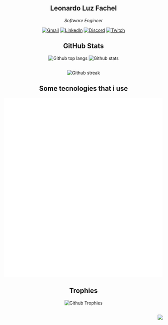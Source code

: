 <div 
  align="center"
>

## Leonardo Luz Fachel
  
_Software Engineer_
  
[![Gmail](https://img.shields.io/badge/Gmail-D14836?style=for-the-badge&logo=gmail&logoColor=white)](mailto:leonardo.luz.fc@gmail.com)
[![LinkedIn](https://img.shields.io/badge/linkedin-%230077B5.svg?style=for-the-badge&logo=linkedin&logoColor=white)](www.linkedin.com/in/leonardo-luz-fachel)
[![Discord](https://img.shields.io/badge/Discord-%235865F2.svg?style=for-the-badge&logo=discord&logoColor=white)](https://discord.com/users/leonardo_lf)
[![Twitch](https://img.shields.io/badge/Twitch-9347FF?style=for-the-badge&logo=twitch&logoColor=white)](https://www.twitch.tv/dev_luz)

## GitHub Stats

<div style="flex flex-wrap">
  <picture>
    <source
      media="(prefers-color-scheme: dark)"
      srcset="https://github-readme-stats.vercel.app/api/top-langs/?username=leonardo-luz&layout=compact&theme=dark"
    >
    <source
      media="(prefers-color-scheme: light)"
      srcset="https://github-readme-stats.vercel.app/api/top-langs/?username=leonardo-luz&layout=compact&theme=default"
    >
    <img height="132px" width="330px" alt="Github top langs" />
  </picture>
  <picture>
    <source
      media="(prefers-color-scheme: dark)"
      srcset="https://github-readme-stats.vercel.app/api?username=Leonardo-Luz&theme=dark&hide_border=false&include_all_commits=true&count_private=true&show_icons=true"
    >
    <source
      media="(prefers-color-scheme: light)"
      srcset="https://github-readme-stats.vercel.app/api?username=Leonardo-Luz&theme=default&hide_border=false&include_all_commits=true&count_private=true&show_icons=true"
    >
    <img height="132px" width="330px" alt="Github stats" />
  </picture>
</div>

##

<picture>
  <source
  media="(prefers-color-scheme: dark)"
  srcset="https://github-readme-streak-stats.herokuapp.com/?user=Leonardo-Luz&theme=dark&hide_border=false"
  >
  <source
  media="(prefers-color-scheme: light)"
  srcset="https://github-readme-streak-stats.herokuapp.com/?user=Leonardo-Luz&theme=default&hide_border=false"
  >
  <img height="132px" width="330px" alt="Github streak" />
</picture>

<br/>

<!-- Portfolio
<a href="https://github.com/leonardo-luz/portfolio" style="text-decoration:none">
  <picture>
    <source
    media="(prefers-color-scheme: dark)"
    srcset="https://github-readme-stats.vercel.app/api/pin/?username=leonardo-luz&repo=portfolio&theme=dark"
    >
    <source
    media="(prefers-color-scheme: light)"
    srcset="https://github-readme-stats.vercel.app/api/pin/?username=leonardo-luz&repo=portfolio"
    >
    <img height="132px" width="330px" alt="Portfolio" />
  </picture>
</a>
-->
  
  ## Some tecnologies that i use

  <img src="./assets/tecnologies.svg" alt="tecnologies" />

  ## Trophies

  <picture>
    <source media="(prefers-color-scheme: dark)" srcset="https://github-profile-trophy.vercel.app/?username=leonardo-luz&theme=onedark&row=5&column=5&margin-w=15&margin-h=15">
    <source media="(prefers-color-scheme: light)" srcset="https://github-profile-trophy.vercel.app/?username=leonardo-luz&row=5&column=5&margin-w=15&margin-h=15">
    <img alt="Github Trophies" />
  </picture>

</div>

##

<div align="right">

  ![](https://komarev.com/ghpvc/?username=leonardo-luz&style=for-the-badge)

</div>
